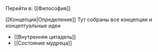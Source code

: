 Перейти в: [[Философия]]

[[Концепция|Определение]]
Тут собраны все концепции и концептуальные идеи

- [[Внутренняя цитадель]]
- [[Состояние мудреца]]
